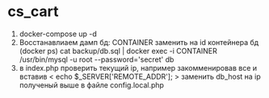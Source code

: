 # cs_cart

1. docker-compose up -d
2. Восстанавлиаем дамп бд:
   CONTAINER заменить на id контейнера бд (docker ps)
   cat backup/db.sql | docker exec -i CONTAINER /usr/bin/mysql -u root --password='secret' db 
3. в index.php проверить текущий ip, например закомменировав все и вставив < echo $_SERVER['REMOTE_ADDR']; >
   заменить db_host на ip полученый выше в файле config.local.php
   

